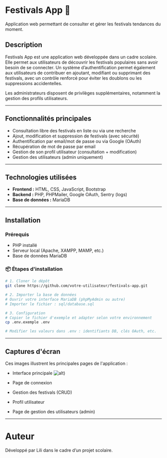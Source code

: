 # Festivals App 🎉

Application web permettant de consulter et gérer les festivals tendances du moment.

## Description

Festivals App est une application web développée dans un cadre scolaire. Elle permet aux utilisateurs de découvrir les festivals populaires sans avoir besoin de se connecter. Un système d’authentification permet également aux utilisateurs de contribuer en ajoutant, modifiant ou supprimant des festivals, avec un contrôle renforcé pour éviter les doublons ou les suppressions accidentelles.

Les administrateurs disposent de privilèges supplémentaires, notamment la gestion des profils utilisateurs.

---

## Fonctionnalités principales

-  Consultation libre des festivals en liste ou via une recherche
-  Ajout, modification et suppression de festivals (avec sécurité)
-  Authentification par email/mot de passe ou via Google (OAuth)
-  Récupération de mot de passe par email
-  Gestion de son profil utilisateur (consultation + modification)
-  Gestion des utilisateurs (admin uniquement)

---

## Technologies utilisées

- **Frontend :** HTML, CSS, JavaScript, Bootstrap
- **Backend :** PHP, PHPMailer, Google OAuth, Sentry (logs)
- **Base de données :** MariaDB

---

## Installation

### Prérequis

- PHP installé
- Serveur local (Apache, XAMPP, MAMP, etc.)
- Base de données MariaDB

### 📦 Étapes d'installation

```bash
# 1. Cloner le dépôt
git clone https://github.com/votre-utilisateur/festivals-app.git

# 2. Importer la base de données
# Ouvrir votre interface MariaDB (phpMyAdmin ou autre)
# Importer le fichier : sql/database.sql

# 3. Configuration
# Copier le fichier d'exemple et adapter selon votre environnement
cp .env.exemple .env

# Modifier les valeurs dans .env : identifiants DB, clés OAuth, etc.

```
---

## Captures d'écran

Ces images illustrent les principales pages de l'application :

- Interface principale
![alt](path/to/image))
- Page de connexion

- Gestion des festivals (CRUD)

- Profil utilisateur

- Page de gestion des utilisateurs (admin)

---

# Auteur
Développé par Lili dans le cadre d’un projet scolaire.
